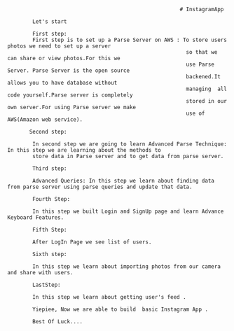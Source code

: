                                                            # InstagramApp
                                                           
            Let's start
            
            First step: 
            First step is to set up a Parse Server on AWS : To store users photos we need to set up a server 
                                                             so that we can share or view photos.For this we
                                                             use Parse Server. Parse Server is the open source
                                                             backened.It allows you to have database without 
                                                             managing  all code yourself.Parse server is completely
                                                             stored in our own server.For using Parse server we make
                                                             use of AWS(Amazon web service).
                                                             
           Second step:
           
            In second step we are going to learn Advanced Parse Technique: In this step we are learning about the methods to 
            store data in Parse server and to get data from parse server.
            
            Third step: 
            
            Advanced Queries: In this step we learn about finding data from parse server using parse queries and update that data.
            
            Fourth Step:
            
            In this step we built Login and SignUp page and learn Advance Keyboard Features.
            
            Fifth Step:
            
            After LogIn Page we see list of users.
            
            Sixth step:
            
            In this step we learn about importing photos from our camera and share with users.
            
            LastStep:
            
            In this step we learn about getting user's feed .
            
            Yiepiee, Now we are able to build  basic Instagram App .
            
            Best Of Luck....
            
            
            
            
                 
             
